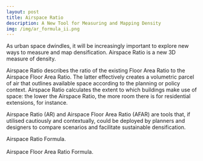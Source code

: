 ```yaml
---
layout: post
title: Airspace Ratio
description: A New Tool for Measuring and Mapping Density
img: /img/ar_formula_ii.png
---
```


As urban space dwindles, it will be increasingly important to explore new ways to measure and map densification. Airspace Ratio is a new 3D measure of density.

Airspace Ratio describes the ratio of the existing Floor Area Ratio to the Airspace Floor Area Ratio. The latter effectively creates a volumetric parcel of air that outlines available space according to the planning or policy context. Airspace Ratio calculates the extent to which buildings make use of space: the lower the Airspace Ratio, the more room there is for residential extensions, for instance.

Airspace Ratio (AR) and Airspace Floor Area Ratio (AFAR) are tools that, if utilised cautiously and contextually, could be deployed by planners and designers to compare scenarios and facilitate sustainable densification. 

<div class="col">
	<img class="col" src="{{ site.baseurl }}/img/ar_formula.png" alt="" title=""/>
</div>

<div class="col three caption">
	Airspace Ratio Formula.
</div>

<br>

<div class="col">
	<img class="col" src="{{ site.baseurl }}/img/afar_formula.png" alt="" title=""/>
</div>

<div class="col three caption">
	Airspace Floor Area Ratio Formula.
</div>

